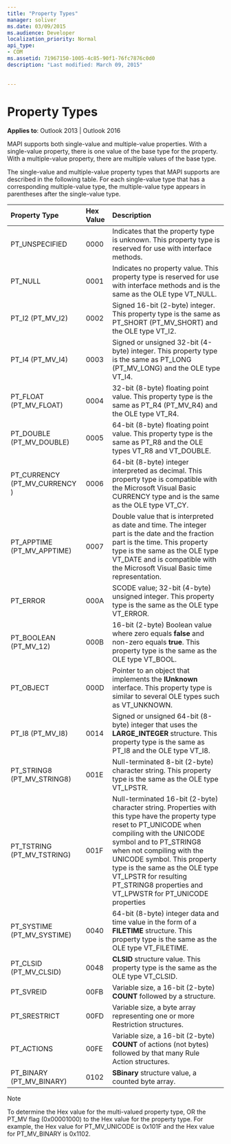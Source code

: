 ```yaml
---
title: "Property Types"
manager: soliver
ms.date: 03/09/2015
ms.audience: Developer
localization_priority: Normal
api_type:
- COM
ms.assetid: 71967150-1005-4c85-90f1-76fc7876c0d0
description: "Last modified: March 09, 2015"
 
 
---
```


# Property Types

  
  
**Applies to**: Outlook 2013 | Outlook 2016 
  
MAPI supports both single-value and multiple-value properties. With a single-value property, there is one value of the base type for the property. With a multiple-value property, there are multiple values of the base type. 
  
The single-value and multiple-value property types that MAPI supports are described in the following table. For each single-value type that has a corresponding multiple-value type, the multiple-value type appears in parentheses after the single-value type.
  
|**Property Type**|**Hex Value**|**Description**|
|:-----|:-----|:-----|
|PT_UNSPECIFIED  <br/> |0000  <br/> |Indicates that the property type is unknown. This property type is reserved for use with interface methods.  <br/> |
|PT_NULL  <br/> |0001  <br/> |Indicates no property value. This property type is reserved for use with interface methods and is the same as the OLE type VT_NULL.  <br/> |
|PT_I2 (PT_MV_I2)  <br/> |0002  <br/> |Signed 16-bit (2-byte) integer. This property type is the same as PT_SHORT (PT_MV_SHORT) and the OLE type VT_I2.  <br/> |
|PT_I4 (PT_MV_I4)  <br/> |0003  <br/> |Signed or unsigned 32-bit (4-byte) integer. This property type is the same as PT_LONG (PT_MV_LONG) and the OLE type VT_I4.  <br/> |
|PT_FLOAT (PT_MV_FLOAT)  <br/> |0004  <br/> |32-bit (8-byte) floating point value. This property type is the same as PT_R4 (PT_MV_R4) and the OLE type VT_R4.  <br/> |
|PT_DOUBLE (PT_MV_DOUBLE)  <br/> |0005  <br/> |64-bit (8-byte) floating point value. This property type is the same as PT_R8 and the OLE types VT_R8 and VT_DOUBLE.  <br/> |
|PT_CURRENCY (PT_MV_CURRENCY )  <br/> |0006  <br/> |64-bit (8-byte) integer interpreted as decimal. This property type is compatible with the Microsoft Visual Basic CURRENCY type and is the same as the OLE type VT_CY.  <br/> |
|PT_APPTIME (PT_MV_APPTIME)  <br/> |0007  <br/> |Double value that is interpreted as date and time. The integer part is the date and the fraction part is the time. This property type is the same as the OLE type VT_DATE and is compatible with the Microsoft Visual Basic time representation.  <br/> |
|PT_ERROR  <br/> |000A  <br/> |SCODE value; 32-bit (4-byte) unsigned integer. This property type is the same as the OLE type VT_ERROR.  <br/> |
|PT_BOOLEAN (PT_MV_12)  <br/> |000B  <br/> |16-bit (2-byte) Boolean value where zero equals **false** and non-zero equals **true**. This property type is the same as the OLE type VT_BOOL.  <br/> |
|PT_OBJECT  <br/> |000D  <br/> |Pointer to an object that implements the **IUnknown** interface. This property type is similar to several OLE types such as VT_UNKNOWN.  <br/> |
|PT_I8 (PT_MV_I8)  <br/> |0014  <br/> |Signed or unsigned 64-bit (8-byte) integer that uses the **LARGE_INTEGER** structure. This property type is the same as PT_I8 and the OLE type VT_I8.  <br/> |
|PT_STRING8 (PT_MV_STRING8)  <br/> |001E  <br/> |Null-terminated 8-bit (2-byte) character string. This property type is the same as the OLE type VT_LPSTR.  <br/> |
|PT_TSTRING (PT_MV_TSTRING)  <br/> |001F  <br/> |Null-terminated 16-bit (2-byte) character string. Properties with this type have the property type reset to PT_UNICODE when compiling with the UNICODE symbol and to PT_STRING8 when not compiling with the UNICODE symbol. This property type is the same as the OLE type VT_LPSTR for resulting PT_STRING8 properties and VT_LPWSTR for PT_UNICODE properties  <br/> |
|PT_SYSTIME (PT_MV_SYSTIME)  <br/> |0040  <br/> |64-bit (8-byte) integer data and time value in the form of a **FILETIME** structure. This property type is the same as the OLE type VT_FILETIME.  <br/> |
|PT_CLSID (PT_MV_CLSID)  <br/> |0048  <br/> |**CLSID** structure value. This property type is the same as the OLE type VT_CLSID.  <br/> |
|PT_SVREID  <br/> |00FB  <br/> |Variable size, a 16-bit (2-byte) **COUNT** followed by a structure.  <br/> |
|PT_SRESTRICT  <br/> |00FD  <br/> |Variable size, a byte array representing one or more Restriction structures.  <br/> |
|PT_ACTIONS  <br/> |00FE  <br/> |Variable size, a 16-bit (2-byte) **COUNT** of actions (not bytes) followed by that many Rule Action structures.  <br/> |
|PT_BINARY (PT_MV_BINARY)  <br/> |0102  <br/> |**SBinary** structure value, a counted byte array.  <br/> |
   
> [!NOTE]
> To determine the Hex value for the multi-valued property type, OR the PT_MV flag (0x00001000) to the Hex value for the property type. For example, the Hex value for PT_MV_UNICODE is 0x101F and the Hex value for PT_MV_BINARY is 0x1102. 
  

